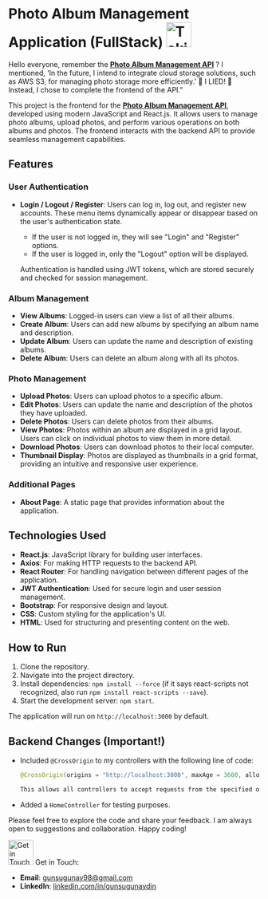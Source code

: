 # Photo Album Management Application (FullStack) <img src="https://media.tenor.com/EAmrxInvWaMAAAAj/hamster-cute.gif" alt="Taking Photo Gif" width="50" height="50">

Hello everyone, remember the [**Photo Album Management API**](https://github.com/gunsugunaydin/Photo-Album-Management-API) ? I mentioned, ‘In the future, I intend to integrate cloud storage solutions, such as AWS S3, for managing photo storage more efficiently.’ 🌸 I LIED! 🌸 Instead, I chose to complete the frontend of the API.”

This project is the frontend for the [**Photo Album Management API**](https://github.com/gunsugunaydin/Photo-Album-Management-API), developed using modern JavaScript and React.js. It allows users to manage photo albums, upload photos, and perform various operations on both albums and photos. The frontend interacts with the backend API to provide seamless management capabilities.

## Features

### User Authentication
- **Login / Logout / Register**: Users can log in, log out, and register new accounts. These menu items dynamically appear or disappear based on the user's authentication state.
  - If the user is not logged in, they will see "Login" and "Register" options.
  - If the user is logged in, only the "Logout" option will be displayed.
  
  Authentication is handled using JWT tokens, which are stored securely and checked for session management.

### Album Management
- **View Albums**: Logged-in users can view a list of all their albums.
- **Create Album**: Users can add new albums by specifying an album name and description.
- **Update Album**: Users can update the name and description of existing albums.
- **Delete Album**: Users can delete an album along with all its photos.

### Photo Management
- **Upload Photos**: Users can upload photos to a specific album.
- **Edit Photos**: Users can update the name and description of the photos they have uploaded.
- **Delete Photos**: Users can delete photos from their albums.
- **View Photos**: Photos within an album are displayed in a grid layout. Users can click on individual photos to view them in more detail.
- **Download Photos**: Users can download photos to their local computer.
- **Thumbnail Display**: Photos are displayed as thumbnails in a grid format, providing an intuitive and responsive user experience.

### Additional Pages
- **About Page**: A static page that provides information about the application.

## Technologies Used
- **React.js**: JavaScript library for building user interfaces.
- **Axios**: For making HTTP requests to the backend API.
- **React Router**: For handling navigation between different pages of the application.
- **JWT Authentication**: Used for secure login and user session management.
- **Bootstrap**: For responsive design and layout.
- **CSS**: Custom styling for the application's UI.
- **HTML**: Used for structuring and presenting content on the web.

## How to Run

1. Clone the repository.
2. Navigate into the project directory.
3. Install dependencies: `npm install --force` (if it says react-scripts not recognized, also run `npm install react-scripts --save`).
4. Start the development server: `npm start`.

The application will run on `http://localhost:3000` by default.

## Backend Changes (Important!)
- Included `@CrossOrigin` to my controllers with the following line of code:
  ```java
  @CrossOrigin(origins = "http://localhost:3000", maxAge = 3600, allowedHeaders = "*")
  
  This allows all controllers to accept requests from the specified origin.
- Added a `HomeController` for testing purposes.

Please feel free to explore the code and share your feedback. I am always open to suggestions and collaboration. Happy coding!

<img src="https://media.tenor.com/QbsVdi4RPTUAAAAj/cat-cute.gif" alt="Get in Touch Gif" width="50" height="50"> Get in Touch:

- **Email**: [gunsugunay98@gmail.com](mailto:gunsugunay98@gmail.com)
- **LinkedIn**: [linkedin.com/in/gunsugunaydin](https://www.linkedin.com/in/gunsugunaydin/)

